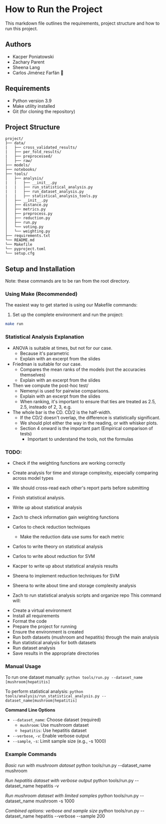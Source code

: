 # How to Run the Project

This markdown file outlines the requirements, project structure and how to run this project.

## Authors
- Kacper Poniatowski
- Zachary Parent
- Sheena Lang
- Carlos Jiménez Farfán 🐍

## Requirements

- Python version 3.9
- Make utility installed
- Git (for cloning the repository)

## Project Structure

```
project/
├── data/
|   ├── cross_validated_results/
|   ├── per_fold_results/
|   ├── preprocessed/
│   ├── raw/
├── models/
├── notebooks/
├── tools/
│   ├── analysis/
|   |   ├── __init__.py
|   |   ├── run_statistical_analysis.py
|   |   ├── run_dataset_analysis.py
|   |   ├── statistical_analysis_tools.py
│   ├── __init__.py
│   ├── distance.py
│   ├── metrics.py
│   ├── preprocess.py
│   ├── reduction.py
│   ├── run.py
│   └── voting.py
│   └── weighting.py
├── requirements.txt
└── README.md
└── Makefile
└── pyproject.toml
└── setup.cfg
```

## Setup and Installation
Note: these commands are to be ran from the root directory.

### Using Make (Recommended)
The easiest way to get started is using our Makefile commands:

1. Set up the complete environment and run the project:
```bash
make run
```

### Statistical Analysis Explanation

* ANOVA is suitable at times, but not for our case.
  * Because it's parametric
  * Explain with an excerpt from the slides
* Friedman is suitable for our case.
  * Compares the mean ranks of the models (not the accuracies themselves)
  * Explain with an excerpt from the slides
* Then we compute the post-hoc test/
  * Nemenyi is used for pairwise comparisons.
  * Explain with an excerpt from the slides
  * When ranking, it's important to ensure that ties are treated as 2.5, 2.5, insteado of 2, 3, e.g.
* The whole bar is the CD. CD/2 is the half-width.
  * If the CD/2 doesn't overlap, the difference is statistically significant.
  * We should plot either the way in the reading, or with whisker plots.
  * Section 4 onward is the important part (Empirical comparison of tests)
    * Important to understand the tools, not the formulas

### TODO:
* Check if the weighting functions are working correctly
* Create analysis for time and storage complexity, especially comparing across model types
* We should cross-read each other's report parts before submitting
* Finish statistical analysis.
* Write up about statistical analysis

* Zach to check information gain weighting functions
* Carlos to check reduction techniques
  * Make the reduction data use sums for each metric
* Carlos to write theory on statistical analysis  
* Carlos to write about reduction for SVM
* Kacper to write up about statistical analysis results
* Sheena to implement reduction techniques for SVM
* Sheena to write about time and storage complexity analysis
* Zach to run statistical analysis scripts and organize repo
This command will: 
- Create a virtual environment
- Install all requirements
- Format the code
- Prepare the project for running
- Ensure the environment is created
- Run both datasets (mushroom and hepatitis) through the main analysis
- Run statistical analysis for both datasets
- Run dataset analysis
- Save results in the appropriate directories


### Manual Usage
To run one dataset manually:
`python tools/run.py --dataset_name [mushroom|hepatitis]`

To perform statistical analysis:
`python tools/analysis/run_statistical_analysis.py --dataset_name[mushroom|hepatitis]`

**Command Line Options**
- `--dataset_name`: Choose dataset (required)
    - `mushroom`: Use mushroom dataset
    - `hepatitis`: Use hepatitis dataset
- `--verbose`, `-v`: Enable verbose output
- `--sample`, `-s`: Limit sample size (e.g., -s 1000)

### Example Commands
*Basic run with mushroom dataset*
python tools/run.py --dataset_name mushroom

*Run hepatitis dataset with verbose output*
python tools/run.py --dataset_name hepatitis -v

*Run mushroom dataset with limited samples*
python tools/run.py --dataset_name mushroom -s 1000

*Combined options: verbose and sample size*
python tools/run.py --dataset_name hepatitis --verbose --sample 200
